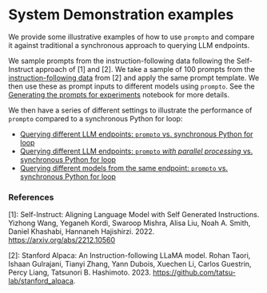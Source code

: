# System Demonstration examples

We provide some illustrative examples of how to use `prompto` and compare it against traditional a synchronous approach to querying LLM endpoints.

We sample prompts from the instruction-following data following the Self-Instruct approach of [1] and [2]. We take a sample of 100 prompts from the [instruction-following data](https://github.com/tatsu-lab/stanford_alpaca/blob/main/alpaca_data.json) from [2] and apply the same prompt template. We then use these as prompt inputs to different models using `prompto`. See the [Generating the prompts for experiments](./alpaca_sample_generation.ipynb) notebook for more details.

We then have a series of different settings to illustrate the performance of `prompto` compared to a synchronous Python for loop:

- [Querying different LLM endpoints: `prompto` vs. synchronous Python for loop](./experiment_1.ipynb)
- [Querying different LLM endpoints: `prompto` _with parallel processing_ vs. synchronous Python for loop](./experiment_2.ipynb)
- [Querying different models from the same endpoint: `prompto` vs. synchronous Python for loop](./experiment_3.ipynb)

### References

[1]: Self-Instruct: Aligning Language Model with Self Generated Instructions. Yizhong Wang, Yeganeh Kordi, Swaroop Mishra, Alisa Liu, Noah A. Smith, Daniel Khashabi, Hannaneh Hajishirzi. 2022. https://arxiv.org/abs/2212.10560

[2]: Stanford Alpaca: An Instruction-following LLaMA model. Rohan Taori, Ishaan Gulrajani, Tianyi Zhang, Yann Dubois, Xuechen Li, Carlos Guestrin, Percy Liang, Tatsunori B. Hashimoto. 2023. https://github.com/tatsu-lab/stanford_alpaca.
